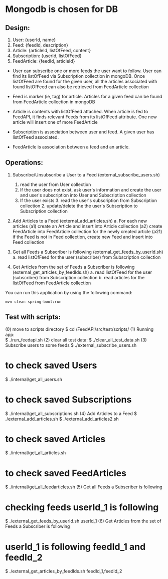 # Mongodb is chosen for DB

## Design:
1. User: {userId, name}
2. Feed: {feedId, description}
3. Article: {articleId, listOfFeed, content}
4. Subscription: {userId, listOfFeed}
5. FeedArticle: {feedId, articleId} 

- User can subscribe one or more feeds the user want to follow. User can find its listOfFeed via Subscription collection in mongoDB. Once listOfFeed are found for the given user, all the articles associated with found listOfFeed can also be retrieved from FeedArticle collection

- Feed is marker (ie, tag) for article. Articles for a given feed can be found from FeedArticle collection in mongoDB

- Article is contents with listOfFeed attached. When article is fed to FeedAPI, it finds relevant Feeds from its listOfFeed attribute. One new article will insert one of more FeedArticle

- Subscription is association between user and feed. A given user has listOfFeed associated.

- FeedArticle is association between a feed and an article. 


## Operations:

  1. Subscribe/Unsubscribe a User to a Feed
  (external_subscribe_users.sh)
      1. read the user from User collection
      	1. If the user does not exist, ask user's information and create the user and user's subscription into User and Subscription collection
      	3. If the user exists
		      3. read the user's subscription from Subscription collection
		      2. update/delete the the user's Subscription to Subscription collection
      
  2. Add Articles to a Feed
  (external_add_articles.sh)
      a. For each new articles
        (a1) create an Article and insert into Article collection
        (a2) create FeedArticle into FeedArticle collection for the newly created article
            (a21) if the Feed is not in Feed collection, create new Feed and insert into Feed collection
  
  3. Get all Feeds a Subscriber is following
  (external_get_feeds_by_userId.sh)
      a. read listOfFeed for the user (subscriber) from Subscription collection 
  
  4. Get Articles from the set of Feeds a Subscriber is following
  (external_get_articles_by_feedIds.sh)
      a. read listOfFeed for the user (subscriber) from Subscription collection
      b. read articles for the listOfFeed from FeedArticle collection  
	
You can run this application by using the following command:

    mvn clean spring-boot:run
    
## Test with scripts:
 (0) move to scripts directory
   $ cd /FeedAPI/src/test/scripts/
 (1) Running app:   
   $ ./run_feedapi.sh
 (2) clear all test data: 
   $ ./clear_all_test_data.sh
 (3) Subscribe users to some feeds
   $ ./external_subscribe_users.sh
   # to check saved Users
   $ ./internal/get_all_users.sh 
   # to check saved Subscriptions
   $ ./internal/get_all_subscriptions.sh
 (4) Add Articles to a Feed
   $ ./external_add_articles.sh
   $ ./external_add_articles2.sh
   # to check saved Articles
   $ ./internal/get_all_articles.sh 
   # to check saved FeedArticles
   $ ./internal/get_all_feedarticles.sh 
 (5) Get all Feeds a Subscriber is following
   # checking feeds userId_1 is following
   $ ./external_get_feeds_by_userId.sh userId_1 
 (6) Get Articles from the set of Feeds a Subscriber is following
   # userId_1 is following feedId_1 and feedId_2
   $ ./external_get_articles_by_feedIds.sh feedId_1,feedId_2
    